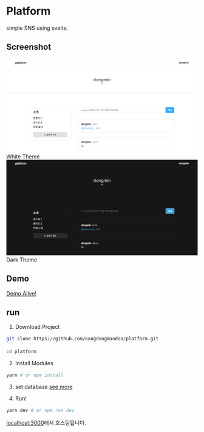 # Platform

simple SNS using svelte.

## Screenshot

![img](./docs/screen.png)
White Theme
![img](./docs/screen-dark.png)
Dark Theme

## Demo

[Demo Alive!](https://platformweb-demo.netlify.app/)

## run

1. Download Project

```bash
git clone https://github.com/kangdongmandoo/platform.git

cd platform
```

2. Install Modules

```bash
yarn # or npm install
```

3. set database
   [see more](./docs/run-project.md)

4. Run!

```bash
yarn dev # or npm run dev
```

[localhost:3000](http://localhost:3000)에서 호스팅됩니다.
